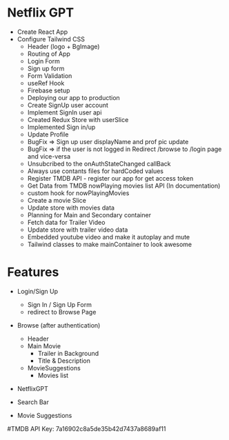 # Netflix GPT

- Create React App
- Configure Tailwind CSS
  - Header (logo + BgImage)
  - Routing of App
  - Login Form
  - Sign up form
  - Form Validation
  - useRef Hook
  - Firebase setup
  - Deploying our app to production
  - Create SignUp user account
  - Implement SignIn user api
  - Created Redux Store with userSlice
  - Implemented Sign in/up
  - Update Profile
  - BugFix => Sign up user displayName and prof pic update
  - BugFix => if the user is not logged in Redirect /browse to /login page and vice-versa
  - Unsubcribed to the onAuthStateChanged callBack
  - Always use contants files for hardCoded values
  - Register TMDB API - register our app for get access token
  - Get Data from TMDB nowPlaying movies list API (In documentation)
  - custom hook for nowPlayingMovies
  - Create a movie Slice
  - Update store with movies data
  - Planning for Main and Secondary container
  - Fetch data for Trailer Video
  - Update store with trailer video data
  - Embedded youtube video and make it autoplay and mute
  - Tailwind classes to make mainContainer to look awesome

# Features

- Login/Sign Up
  - Sign In / Sign Up Form
  - redirect to Browse Page
- Browse (after authentication)

  - Header
  - Main Movie
    - Trailer in Background
    - Title & Description
  - MovieSuggestions
    - Movies list

- NetflixGPT
- Search Bar
- Movie Suggestions

#TMDB
API Key: 7a16902c8a5de35b42d7437a8689af11
